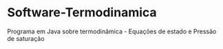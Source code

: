 # Software-Termodinamica
 Programa em Java sobre termodinâmica - Equações de estado e Pressão de saturação
